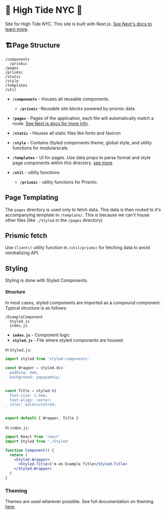 # 🌴 High Tide NYC 🌴

Site for High Tide NYC. This site is built with Next.js. [See Next's docs to learn more](https://nextjs.org/docs).

## 🏗Page Structure

```
/components
  /prismic
/pages
/prismic
/static
/style
/templates
/util
```

- **`/components`** - Houses all reusable components.

  - **`/prismic`** -Reusable site blocks powered by prismic data.

- **`/pages`** - Pages of the application, each file will automatically match a route. [See Next.js docs for more info](https://nextjs.org/docs#dynamic-routing).

- **`/static`** - Houses all static files like fonts and favicon

- **`/style`** - Contains Styled components theme, global style, and utility functions for modularscale.

- **`/templates`** - UI for pages. Use data props to parse format and style page components within this directory. [see more](#page-templating)

- **`/util`** - utility functions

  - **`/prismic`** - utility functions for Prismic.

## Page Templating

The `pages` directory is used only to fetch data. This data is then routed to it's accompanying template in `/template/`. This is because we can't house other files (like `./Styled` in the `/pages` directory)

## Prismic fetch

Use `Client()` utility function in `/util/prismic` for fetching data to avoid reinitializing API.

## Styling

Styling is done with Styled Components.

#### Structure

In most cases, styled components are imported as a compound component. Typical structure is as follows:

```
/ExampleComponent
  Styled.js
  index.js
```

- **`index.js`** - Component logic
- **`styled.js`** - File where styled components are housed.

in `Styled.js`:

```javascript
import styled from 'styled-components'

const Wrapper = styled.div`
  padding: 4em;
  background: papayawhip;
`

const Title = styled.h1`
  font-size: 1.5em;
  text-align: center;
  color: palevioletred;
`

export default { Wrapper, Title }
```

in `index.js`:

```jsx
import React from 'react'
import Styled from './Styled'

function Component() {
  return (
    <Styled.Wrapper>
      <Styled.Title>I'm an Example Title</Styled.Title>
    </Styled.Wrapper>
  )
}
```

### Theming

Themes are used wherever possible. See full documentation on theming [here](https://www.styled-components.com/docs/advanced#theming).
